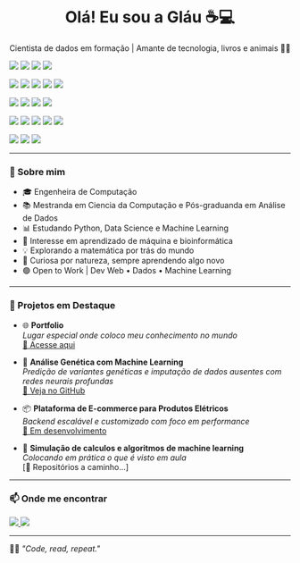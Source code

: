 <h1 align="center">Olá! Eu sou a Gláu ☕💻</h1>

<p align="center">
  Cientista de dados em formação | Amante de tecnologia, livros e animais 🐶✨
</p>

<p align="center">
    <p id="linguagens">
        <img src="https://img.shields.io/badge/Python-3776AB?style=for-the-badge&logo=python&logoColor=white"/>
        <img src="https://img.shields.io/badge/PHP-777BB4?style=for-the-badge&logo=php&logoColor=white"/>
        <img src="https://img.shields.io/badge/C%23-239120?style=for-the-badge&logo=csharp&logoColor=white"/>
        <img src="https://img.shields.io/badge/typescript-%23007ACC.svg?style=for-the-badge&logo=typescript&logoColor=white"/>
    </p>
    <p id="framework">
        <img src="https://img.shields.io/badge/django-%23092E20.svg?style=for-the-badge&logo=django&logoColor=white"/>
        <img src="https://img.shields.io/badge/Node.js-339933?style=for-the-badge&logo=nodedotjs&logoColor=white"/>
        <img src="https://img.shields.io/badge/React-20232A?style=for-the-badge&logo=react&logoColor=61DAFB"/>
        <img src="https://img.shields.io/badge/Tailwind_CSS-38B2AC?style=for-the-badge&logo=tailwind-css&logoColor=white"/>
        <img src="https://img.shields.io/badge/.NET-512BD4?style=for-the-badge&logo=dotnet&logoColor=white"/>
    </p>
    <p id="conhecimento">
        <img src="https://img.shields.io/badge/Linux-FCC624?style=for-the-badge&logo=linux&logoColor=black"/>
        <img src="https://img.shields.io/badge/Machine%20Learning-FF6F00?style=for-the-badge&logo=tensorflow&logoColor=white"/>
        <img src="https://img.shields.io/badge/Data%20Science-3C3C3C?style=for-the-badge&logo=OpenAI&logoColor=white"/>
        <img src="https://img.shields.io/badge/💻%20Fullstack%20Developer-292D3E?style=for-the-badge"/>
    </p>
    <p id="ferramentas">
        <img src="https://img.shields.io/badge/AWS-232F3E?style=for-the-badge&logo=amazonwebservices&logoColor=white"/>
        <img src="https://img.shields.io/badge/Docker-2496ED?style=for-the-badge&logo=docker&logoColor=white"/>
        <img src="https://img.shields.io/badge/pandas-%23150458.svg?style=for-the-badge&logo=pandas&logoColor=white"/>
        <img src="https://img.shields.io/badge/-selenium-%43B02A?style=for-the-badge&logo=selenium&logoColor=white"/>
        <img src="https://img.shields.io/badge/github-%23121011.svg?style=for-the-badge&logo=github&logoColor=white"/>
    </p>
    <p id="banco">
        <img src="https://img.shields.io/badge/MongoDB-4EA94B?style=for-the-badge&logo=mongodb&logoColor=white"/>
        <img src="https://img.shields.io/badge/PostgreSQL-316192?style=for-the-badge&logo=postgresql&logoColor=white"/>
        <img src="https://img.shields.io/badge/MySQL-4479A1?style=for-the-badge&logo=mysql&logoColor=white"/>
    </p>


</p>

---

### 🧬 Sobre mim

- 🎓 Engenheira de Computação
- 📚 Mestranda em Ciencia da Computação e Pós-graduanda em Análise de Dados
- 📊 Estudando Python, Data Science e Machine Learning
- 🌱 Interesse em aprendizado de máquina e bioinformática
- 💡 Explorando a matemática por trás do mundo
- 🧠 Curiosa por natureza, sempre aprendendo algo novo
- 🟢 Open to Work | Dev Web • Dados • Machine Learning

---

### 🔬 Projetos em Destaque

- 🌐 **Portfolio**  
  _Lugar especial onde coloco meu conhecimento no mundo_  
  [🔗 Acesse aqui](https://portfolio-friggs-projects.vercel.app)

- 🔎 **Análise Genética com Machine Learning**  
  _Predição de variantes genéticas e imputação de dados ausentes com redes neurais profundas_  
  [🔗 Veja no GitHub](https://github.com/FriggD/tcc-imputacao)

- 📦 **Plataforma de E-commerce para Produtos Elétricos**  
  _Backend escalável e customizado com foco em performance_  
  [🔗 Em desenvolvimento](https://v0-electronics-ecommerce-site.vercel.app/)

- 🧪 **Simulação de calculos e algoritmos de machine learning**  
  _Colocando em prática o que é visto em aula_  
  [🔗 Repositórios a caminho...]

---

### 📫 Onde me encontrar

<p align="left">
  <a href="https://www.linkedin.com/in/gmbdias/">
    <img src="https://img.shields.io/badge/-LinkedIn-0A66C2?style=flat&logo=linkedin&logoColor=white"/>
  </a>
  <a href="mailto:glaucia.belo.dias@gmail.com">
    <img src="https://img.shields.io/badge/-Email-D14836?style=flat&logo=gmail&logoColor=white"/>
  </a>
</p>

---

🧘‍♀️ _"Code, read, repeat."_
